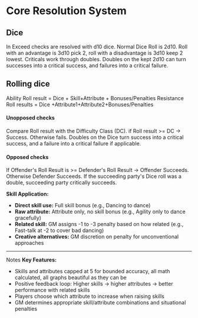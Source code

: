 # Core Resolution System
## Dice
In Exceed checks are resolved with d10 dice.
Normal Dice Roll is 2d10. Roll with an advantage is 3d10 pick 2, roll with a disadvantage is 3d10 keep 2 lowest. 
Criticals work through doubles. Doubles on the kept 2d10 can turn successes into a critical success, and failures into a critical failure.
## Rolling dice
Ability Roll result = Dice + Skill+Attribute + Bonuses/Penalties
Resistance Roll results = Dice +Attribute1+Attribute2+Bonuses/Penalties
#### Unopposed checks 
Compare Roll result with the Difficulty Class (DC). if Roll result >= DC -> Success. Otherwise fails. 
Doubles on the Dice turn success into a critical success, and a failure into a critical failure if applicable.
#### Opposed checks
If Offender's Roll Result is >= Defender's Roll Result -> Offender Succeeds. Otherwise Defender Succeeds.
If the succeeding party's Dice roll was a double, succeeding party critically succeeds.


**Skill Application:**
- **Direct skill use:** Full skill bonus (e.g., Dancing to dance)
- **Raw attribute:** Attribute only, no skill bonus (e.g., Agility only to dance gracefully)
- **Related skill:** GM assigns -1 to -3 penalty based on how related (e.g., Fast-talk at -2 to cover bad dancing)
- **Creative alternatives:** GM discretion on penalty for unconventional approaches
________________
Notes
**Key Features:**
- Skills and attributes capped at 5 for bounded accuracy, all math calculated, all graphs beautiful as they can be
- Positive feedback loop: Higher skills → higher attributes → better performance with related skills
- Players choose which attribute to increase when raising skills
- GM determines appropriate skill/attribute combinations and situational penalties 

